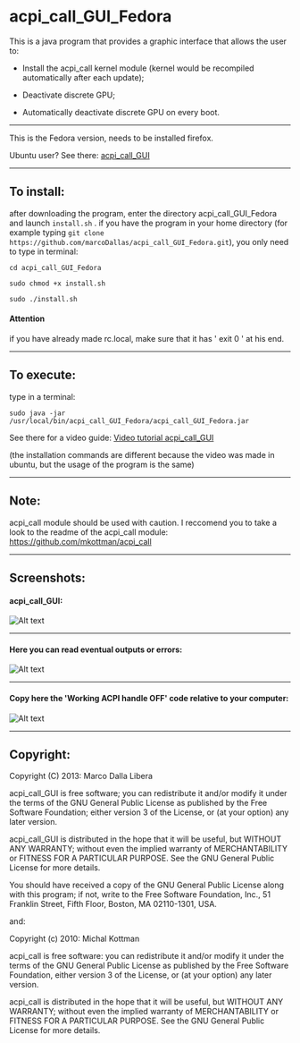 acpi_call_GUI_Fedora
=============
This is a java program that provides a graphic interface that allows the user to:

 * Install the acpi_call kernel module (kernel would be recompiled automatically after each update);
 
 * Deactivate discrete GPU;
 
 * Automatically deactivate discrete GPU on every boot.

***
This is the Fedora version, needs to be installed firefox.

Ubuntu user? See there: [acpi_call_GUI](https://github.com/marcoDallas/acpi_call_GUI "acpi_call_GUI")
***

## To install:
after downloading the program, enter the directory acpi_call_GUI_Fedora and launch `install.sh` . 
if you have the program in your home directory (for example typing `git clone https://github.com/marcoDallas/acpi_call_GUI_Fedora.git`), you only need to type in terminal:

```
cd acpi_call_GUI_Fedora 

sudo chmod +x install.sh 

sudo ./install.sh 
```
#### Attention
if you have already made rc.local, make sure that it has ' exit 0 ' at his end.
***
## To execute:

type in a terminal: 

```
sudo java -jar /usr/local/bin/acpi_call_GUI_Fedora/acpi_call_GUI_Fedora.jar
```

See there for a video guide: [Video tutorial acpi_call_GUI](https://www.youtube.com/watch?v=h33bvoR14x8 "Go to youtube")

(the installation commands are different because the video was made in ubuntu, but the usage of the program is the same)
***
## Note:

acpi_call module should be used with caution. I reccomend you to take a look to the readme of the acpi_call module: https://github.com/mkottman/acpi_call
***
## Screenshots:
#### acpi_call_GUI:
![Alt text](https://lh4.googleusercontent.com/-lTn3-VeTZoM/UYmjnhbQ0XI/AAAAAAAAA9k/8fv9l5QeNIM/w614-h314-no/Schermata+del+2013-05-08+02%253A46%253A34.png "acpi_call_GUI")
***
#### Here you can read eventual outputs or errors:
![Alt text](https://lh5.googleusercontent.com/-i8Q-6UxOSuk/UY-sz6OPtMI/AAAAAAAAA_Q/uterDsLyy2Q/w636-h335-no/Schermata+del+2013-05-12.png "here you can read eventual outputs or errors")
***
#### Copy here the 'Working ACPI handle OFF' code relative to your computer:
![Alt text](https://lh6.googleusercontent.com/-FuXDqo1CP64/UY-s2FpM2YI/AAAAAAAAA_Y/SPhWcoDQ1Gk/w882-h504-no/Schermata+del+2013-05-08+02%253A49%253A19.png "copy here the 'Working ACPI handle OFF' code relative to your computer")
***
## Copyright:

  Copyright (C) 2013: Marco Dalla Libera 
  
  acpi_call_GUI is free software; you can redistribute it and/or modify
  it under the terms of the GNU General Public License as published by
  the Free Software Foundation; either version 3 of the License, or
  (at your option) any later version.
  
  acpi_call_GUI is distributed in the hope that it will be useful,
  but WITHOUT ANY WARRANTY; without even the implied warranty of
  MERCHANTABILITY or FITNESS FOR A PARTICULAR PURPOSE.  See the
  GNU General Public License for more details.
  
  You should have received a copy of the GNU General Public License
  along with this program; if not, write to the Free Software
  Foundation, Inc., 51 Franklin Street, Fifth Floor, Boston,
  MA 02110-1301, USA.
  
  and:
  
  Copyright (c) 2010: Michal Kottman
  
  acpi_call is free software: you can redistribute it and/or modify 
  it under the terms of the GNU General Public License as published by 
  the Free Software Foundation, either version 3 of the License, or 
  (at your option) any later version.
 
  acpi_call is distributed in the hope that it will be useful, 
  but WITHOUT ANY WARRANTY; without even the implied warranty of 
  MERCHANTABILITY or FITNESS FOR A PARTICULAR PURPOSE. 
  See the GNU General Public License for more details.
